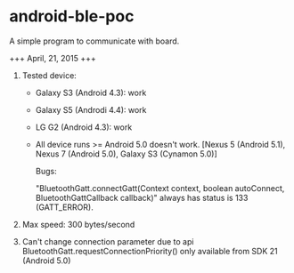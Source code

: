 # android-ble-poc
A simple program to communicate with board.


+++ April, 21, 2015 +++

1. Tested device:
    + Galaxy S3 (Android 4.3): work
    + Galaxy S5 (Androdi 4.4): work
    + LG G2 (Android 4.3): work
    
    + All device runs >= Android 5.0 doesn't work. [Nexus 5 (Android 5.1), Nexus 7 (Android 5.0), Galaxy S3 (Cynamon 5.0)]
    
        Bugs:
        
        "BluetoothGatt.connectGatt(Context context, boolean autoConnect, BluetoothGattCallback callback)" always has status is 133 (GATT_ERROR).
    
2. Max speed: 300 bytes/second

3. Can't change connection parameter due to api BluetoothGatt.requestConnectionPriority() only
    available from SDK 21 (Android 5.0)

